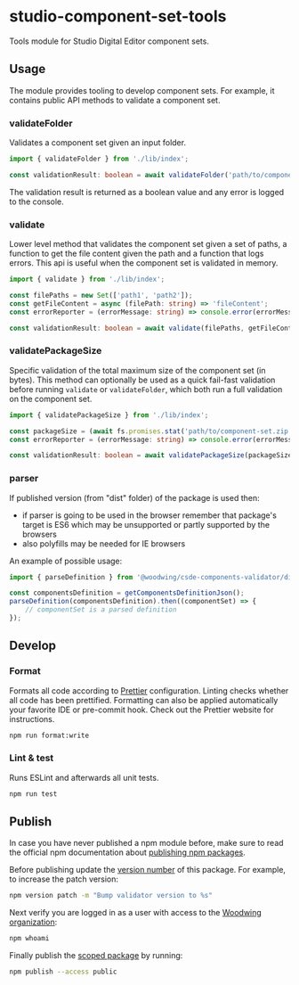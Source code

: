 # studio-component-set-tools

Tools module for Studio Digital Editor component sets.

## Usage

The module provides tooling to develop component sets. For example, it contains public API methods to validate a component set.

### validateFolder

Validates a component set given an input folder.

```ts
import { validateFolder } from './lib/index';

const validationResult: boolean = await validateFolder('path/to/component-set');
```

The validation result is returned as a boolean value and any error is logged to the console.

### validate

Lower level method that validates the component set given a set of paths, a function to get the file content given the path and a function that logs errors. This api is useful when the component set is validated in memory.

```ts
import { validate } from './lib/index';

const filePaths = new Set(['path1', 'path2']);
const getFileContent = async (filePath: string) => 'fileContent';
const errorReporter = (errorMessage: string) => console.error(errorMessage);

const validationResult: boolean = await validate(filePaths, getFileContent, errorReporter);
```

### validatePackageSize

Specific validation of the total maximum size of the component set (in bytes). This method can optionally be used as a quick fail-fast validation before running `validate` or `validateFolder`, which both run a full validation on the component set.

```ts
import { validatePackageSize } from './lib/index';

const packageSize = (await fs.promises.stat('path/to/component-set.zip')).size;
const errorReporter = (errorMessage: string) => console.error(errorMessage);

const validationResult: boolean = await validatePackageSize(packageSize, errorReporter);
```

### parser

If published version (from "dist" folder) of the package is used then:

-   if parser is going to be used in the browser remember that package's target is ES6 which may be unsupported or partly supported by the browsers
-   also polyfills may be needed for IE browsers

An example of possible usage:

```ts
import { parseDefinition } from '@woodwing/csde-components-validator/dist/parser';

const componentsDefinition = getComponentsDefinitionJson();
parseDefinition(componentsDefinition).then((componentSet) => {
    // componentSet is a parsed definition
});
```

## Develop

### Format

Formats all code according to [Prettier](https://prettier.io) configuration. Linting checks whether all code has been prettified. Formatting can also be applied automatically your favorite IDE or pre-commit hook. Check out the Prettier website for instructions.

```bash
npm run format:write
```

### Lint & test

Runs ESLint and afterwards all unit tests.

```bash
npm run test
```

## Publish

In case you have never published a npm module before, make sure to read the official npm documentation about [publishing npm packages](https://docs.npmjs.com/packages-and-modules/contributing-packages-to-the-registry).

Before publishing update the [version number](https://docs.npmjs.com/updating-your-published-package-version-number) of this package. For example, to increase the patch version:

```bash
npm version patch -m "Bump validator version to %s"
```

Next verify you are logged in as a user with access to the [Woodwing organization](https://www.npmjs.com/org/woodwing):

```bash
npm whoami
```

Finally publish the [scoped package](https://docs.npmjs.com/creating-and-publishing-scoped-public-packages#publishing-scoped-public-packages) by running:

```bash
npm publish --access public
```

